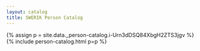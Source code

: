 ```yaml
---
layout: catalog
title: SWERIK Person Catalog
---
```

{% assign p = site.data._person-catalog.i-Urn3dDSQ84XbgH2ZTS3jgv %}
{% include person-catalog.html p=p %}

